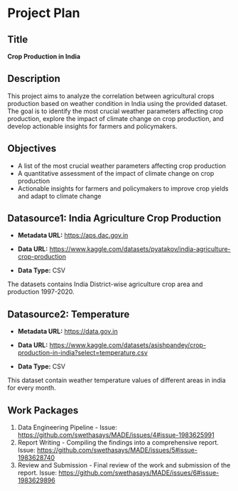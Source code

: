# Project Plan

## Title
**Crop Production in India**

## Description
This project aims to analyze the correlation between agricultural crops production based on weather condition in India using the provided dataset. The goal is to identify the most crucial weather parameters affecting crop production, explore the impact of climate change on crop production, and develop actionable insights for farmers and policymakers.

## Objectives
- A list of the most crucial weather parameters affecting crop production
- A quantitative assessment of the impact of climate change on crop production
- Actionable insights for farmers and policymakers to improve crop yields and adapt to climate change


## Datasource1: India Agriculture Crop Production

- **Metadata URL:** https://aps.dac.gov.in

- **Data URL:** https://www.kaggle.com/datasets/pyatakov/india-agriculture-crop-production

- **Data Type:** CSV

The datasets contains India District-wise agriculture crop area and production 1997-2020.

## Datasource2: Temperature 

- **Metadata URL:** https://data.gov.in

- **Data URL:** https://www.kaggle.com/datasets/asishpandey/crop-production-in-india?select=temperature.csv

- **Data Type:** CSV

This dataset contain weather temperature values of different areas in india for every month.


## Work Packages

1. Data Engineering Pipeline - Issue: https://github.com/swethasays/MADE/issues/4#issue-1983625991
2. Report Writing - Compiling the findings into a comprehensive report. Issue: https://github.com/swethasays/MADE/issues/5#issue-1983628740
3. Review and Submission - Final review of the work and submission of the report. Issue: https://github.com/swethasays/MADE/issues/6#issue-1983629896



